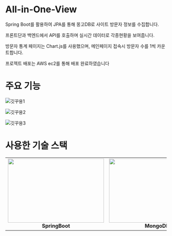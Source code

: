 # All-in-One-View
Spring Boot를 활용하여 JPA를 통해 몽고DB로 사이트 방문자 정보를 수집합니다.

프론트단과 백엔드에서 API를 호출하며 실시간 데이터로 각종현황을 보여줍니다.

방문자 통계 페이지는 Chart.js를 사용했으며, 메인페이지 접속시 방문자 수를 1씩 카운트합니다.

프로젝트 배포는 AWS ec2를 통해 배포 완료하였습니다

# 주요 기능

![깃꾸용1](https://github.com/ddengmin/All-in-One-View/assets/82636319/6e50082e-4322-40c7-acae-bef443a22929)


![깃꾸용2](https://github.com/ddengmin/All-in-One-View/assets/82636319/55e89aa6-0690-4558-93a6-cd67cf0616ea)


![깃꾸용3](https://github.com/ddengmin/All-in-One-View/assets/82636319/b81d4a31-b244-4ca9-8949-a638ee8fb140)

# 사용한 기술 스택

<table align="center">
    <tr align="center" >
        <td style="min-width: 300px;">
              <img src="https://github.com/ddengmin/All-in-One-View/assets/82636319/6d0d9f7a-82ac-4874-9afe-be117d8e03ba" width="300" height="200">
              <br />
              <b>SpringBoot</b>
            </a>
        </td>
        <td style="min-width: 300px;">
              <img src="https://github.com/ddengmin/All-in-One-View/assets/82636319/43013cbd-4822-4b2c-8740-2d6a72fef648" width="300" height="200">
              <br />
              <b>MongoDB</b>
            </a>
        </td>
        <td style="min-width: 300px;">
              <img src="https://github.com/ddengmin/All-in-One-View/assets/82636319/db187a7f-fcb6-47c7-abf8-241d1f99b0a9" width="300" height="200">
              <br />
              <b>AWS</b>
            </a> 
        </td>
    </tr>
